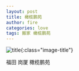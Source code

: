 ```yaml
---
layout: post
title: 橄榄鹏苑
author: fire
categories: love 
tags: 搬家 橄榄鹏苑
---
```


![title](http://image.sideproject.cn/titles/title_004.jpg){:class="image-title"}

福田 岗厦 橄榄鹏苑